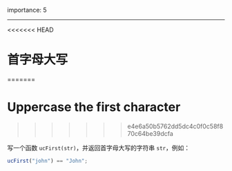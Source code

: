 importance: 5

---

<<<<<<< HEAD
# 首字母大写
=======
# Uppercase the first character
>>>>>>> e4e6a50b5762dd5dc4c0f0c58f870c64be39dcfa

写一个函数 `ucFirst(str)`，并返回首字母大写的字符串 `str`，例如：

```js
ucFirst("john") == "John";
```

